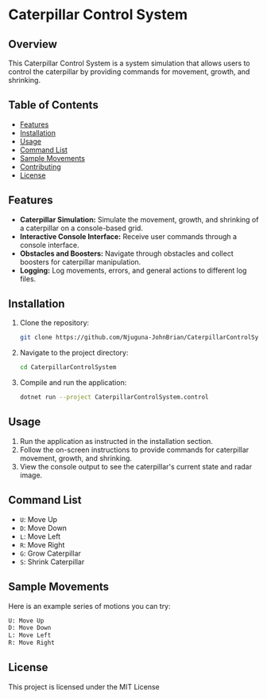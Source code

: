 # Caterpillar Control System 

## Overview

This Caterpillar Control System is a system simulation that allows users to control the caterpillar by providing commands for movement, growth, and shrinking.

## Table of Contents

- [Features](#features)
- [Installation](#installation)
- [Usage](#usage)
- [Command List](#command-list)
- [Sample Movements](#sample-movements)
- [Contributing](#contributing)
- [License](#license)

## Features

- **Caterpillar Simulation:** Simulate the movement, growth, and shrinking of a caterpillar on a console-based grid.
- **Interactive Console Interface:** Receive user commands through a console interface.
- **Obstacles and Boosters:** Navigate through obstacles and collect boosters for caterpillar manipulation.
- **Logging:** Log movements, errors, and general actions to different log files.

## Installation

1. Clone the repository:

   ```bash
   git clone https://github.com/Njuguna-JohnBrian/CaterpillarControlSystem
   ```

2. Navigate to the project directory:

   ```bash
   cd CaterpillarControlSystem
   ```

3. Compile and run the application:

   ```bash
   dotnet run --project CaterpillarControlSystem.control 
   ```

## Usage

1. Run the application as instructed in the installation section.
2. Follow the on-screen instructions to provide commands for caterpillar movement, growth, and shrinking.
3. View the console output to see the caterpillar's current state and radar image.

## Command List

- `U`: Move Up
- `D`: Move Down
- `L`: Move Left
- `R`: Move Right
- `G`: Grow Caterpillar
- `S`: Shrink Caterpillar 

## Sample Movements

Here is an example series of motions you can try:

```bash
U: Move Up
D: Move Down
L: Move Left
R: Move Right 
```

## License

This project is licensed under the MIT License
